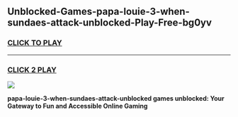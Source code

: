 
## Unblocked-Games-papa-louie-3-when-sundaes-attack-unblocked-Play-Free-bg0yv
<h3>
<a href="https://premium76.site?title=papa-louie-3-when-sundaes-attack-unblocked&ref=18A1">CLICK TO PLAY</a></h3>
<hr>

<h3>
<a href="https://premium76.site?title=papa-louie-3-when-sundaes-attack-unblocked&ref=18A1">CLICK 2 PLAY</a>
  
</h3>

<a href="https://premium76.site?title=papa-louie-3-when-sundaes-attack-unblocked&ref=18A1"><img src="https://clearcache.store/games.png"></a>


**papa-louie-3-when-sundaes-attack-unblocked games unblocked: Your Gateway to Fun and Accessible Online Gaming**
